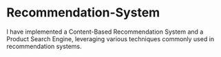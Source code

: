 # Recommendation-System
I have implemented a Content-Based Recommendation System and a Product Search Engine, leveraging various techniques commonly used in recommendation systems.
